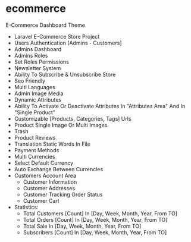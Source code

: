 # ecommerce
E-Commerce Dashboard Theme

- Laravel E-Commerce Store Project
- Users Authentication [Admins - Customers]
- Admins Dashboard 
- Admins Roles
- Set Roles Permissions
- Newsletter System
- Ability To Subscribe & Unsubscribe Store
- Seo Friendly
- Multi Languages
- Admin Image Media
- Dynamic Attributes
- Ability To Activate Or Deactivate Attributes In "Attributes Area" And In "Single Product"
- Customizable [Products, Categories, Tags] Urls
- Product Single Image Or Multi Images
- Trash
- Product Reviews
- Translation Static Words In File
- Payment Methods
- Multi Currencies
- Select Default Currency
- Auto Exchange Between Currencies
- Customers Account Area
  - Customer Information
  - Customer Addresses
  - Customer Tracking Order Status
  - Customer Cart
- Statistics:
  - Total Customers [Count] In [Day, Week, Month, Year, From TO]
  - Total Orders [Count] In [Day, Week, Month, Year, From TO]
  - Total Sale In [Day, Week, Month, Year, From TO]
  - Subscribers [Count] In [Day, Week, Month, Year, From TO]
